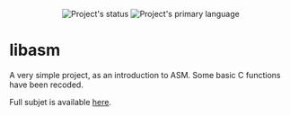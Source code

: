 <p align=center>
  <img alt="Project's status" src="https://img.shields.io/badge/Status-Old%20and%20not%20maintained-red">
  <img alt="Project's primary language" src="https://img.shields.io/badge/Language-Assembly-blue">
</p>

# libasm

A very simple project, as an introduction to ASM. Some basic C functions have been recoded.

Full subjet is available [here](/docs).
